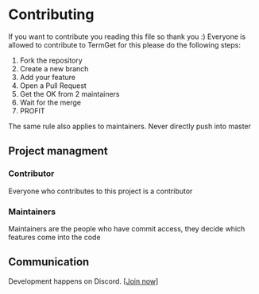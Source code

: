 # Contributing
If you want to contribute you reading this file so thank you :)
Everyone is allowed to contribute to TermGet for this please do the following steps:

1. Fork the repository
2. Create a new branch
3. Add your feature
4. Open a Pull Request
5. Get the OK from 2 maintainers
6. Wait for the merge
7. PROFIT

The same rule also applies to maintainers.
Never directly push into master

## Project managment
### Contributor
Everyone who contributes to this project is a contributor
### Maintainers
Maintainers are the people who have commit access, they decide which features come into the code

## Communication
Development happens on Discord.
[[Join now]](https://discord.gg/fCvMGcU)
